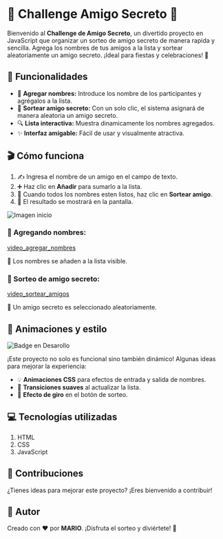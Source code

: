 # 🎉 Challenge Amigo Secreto 🎁

Bienvenido al **Challenge de Amigo Secreto**, un divertido proyecto en JavaScript que organizar un sorteo de amigo secreto de manera rapida y sencilla. Agrega los nombres de tus amigos a la lista y sortear aleatoriamente un amigo secreto. ¡Ideal para fiestas y celebraciones! 🥳

## 🚀 Funcionalidades

- 📌 **Agregar nombres:** Introduce los nombre de los participantes y agrégalos a la lista.
- 🎲 **Sortear amigo secreto:** Con un solo clic, el sistema asignará de manera aleatoria un amigo secreto.
- 🔍 **Lista interactiva:** Muestra dinamicamente los nombres agregados.
- ✨ **Interfaz amigable:** Fácil de usar y visualmente atractiva.

## 🎬 Cómo funciona

1. ✍ Ingresa el nombre de un amigo en el campo de texto.
2. ➕ Haz clic en **Añadir** para sumarlo a la lista.
3. 🎰 Cuando todos los nombres esten listos, haz clic en **Sortear amigo**.
4. 📢 El resultado se mostrará en la pantalla.

![Imagen inicio](https://github.com/user-attachments/assets/731a6843-cb49-4091-bbad-78303ed70641)

### 🌟 Agregando nombres:

[video_agregar_nombres](https://github.com/user-attachments/assets/1b122191-e56b-4623-a372-30f798db9fd3)

📌 Los nombres se añaden a la lista visible.

### 🎰 Sorteo de amigo secreto:

[video_sortear_amigos](https://github.com/user-attachments/assets/e19b7955-a519-4e6f-9714-92078efa405a)

🎁 Un amigo secreto es seleccionado aleatoriamente.

## 🎨 Animaciones y estilo
![Badge en Desarollo](https://img.shields.io/badge/STATUS-EN%20DESAROLLO-green)

¡Este proyecto no solo es funcional sino también dinámico! Algunas ideas para mejorar la experiencia:
- 💡 **Animaciones CSS** para efectos de entrada y salida de nombres.
- 🎨 **Transiciones suaves** al actualizar la lista.
- 🔄 **Efecto de giro** en el botón de sorteo.

## 💻 Tecnologías utilizadas

1. HTML
2. CSS
3. JavaScript

## 🤝 Contribuciones

¿Tienes ideas para mejorar este proyecto? ¡Eres bienvenido a contribuir! 

## 📌 Autor

Creado con ❤️ por **MARIO**. ¡Disfruta el sorteo y diviértete! 🎁

